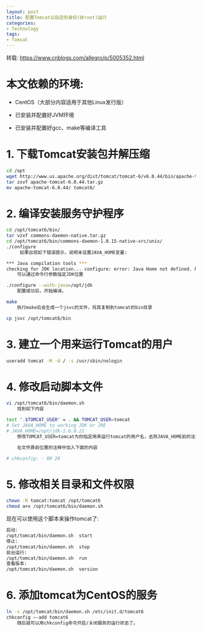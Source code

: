 ```yaml
---
layout: post
title: 配置Tomcat以指定的身份(非root)运行
categories:
- Technology
tags:
- Tomcat
---
```


转载: https://www.cnblogs.com/allegro/p/5005352.html

# 本文依赖的环境:

* CentOS（大部分内容适用于其他Linux发行版）

* 已安装并配置好JVM环境

* 已安装并配置好gcc、make等编译工具

# 1. 下载Tomcat安装包并解压缩

```bash
cd /opt
wget http://www.us.apache.org/dist/tomcat/tomcat-6/v6.0.44/bin/apache-tomcat-6.0.44.tar.gz
tar zxvf apache-tomcat-6.0.44.tar.gz
mv apache-tomcat-6.0.44/ tomcat6/
```

# 2. 编译安装服务守护程序

```bash
cd /opt/tomcat6/bin/
tar vzxf commons-daemon-native.tar.gz
cd /opt/tomcat6/bin/commons-daemon-1.0.15-native-src/unix/
./configure
     如果出现如下错误提示，说明未设置JAVA_HOME变量:

*** Java compilation tools ***
checking for JDK location... configure: error: Java Home not defined. Rerun with --with-java=... parameter
    可以通过命令行参数指定JDK位置

./configure --with-java=/opt/jdk
    配置成功后，开始编译。

make
    执行make后会生成一个jsvc的文件，将其复制到tomcat的bin目录

cp jsvc /opt/tomcat6/bin
```

# 3. 建立一个用来运行Tomcat的用户

```bash
useradd tomcat -M -d / -s /usr/sbin/nologin
```
# 4. 修改启动脚本文件

```bash
vi /opt/tomcat6/bin/daemon.sh
    找到如下内容

test ".$TOMCAT_USER" = . && TOMCAT_USER=tomcat
# Set JAVA_HOME to working JDK or JRE
# JAVA_HOME=/opt/jdk-1.6.0.22
    修改TOMCAT_USER=tomcat为你指定用来运行tomcat的用户名，去除JAVA_HOME前的注释（即“#”号），并设置为JDK的所在目录。

    在文件靠前位置的注释中加入下面的内容

# chkconfig: - 80 20
```

# 5. 修改相关目录和文件权限

```bash
chown -R tomcat:tomcat /opt/tomcat6
chmod a+x /opt/tomcat6/bin/daemon.sh
```

现在可以使用这个脚本来操作tomcat了:

```bash
启动:
/opt/tomcat/bin/daemon.sh  start
停止:
/opt/tomcat/bin/daemon.sh  stop
前台运行:
/opt/tomcat/bin/daemon.sh  run
查看版本:
/opt/tomcat/bin/daemon.sh  version
```

# 6. 添加tomcat为CentOS的服务

```bash
ln -s /opt/tomcat/bin/daemon.sh /etc/init.d/tomcat6
chkconfig –-add tomcat6
    随后就可以用chkconfig命令开启/关闭服务的运行状态了。
```